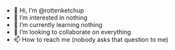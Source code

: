 - 👋 Hi, I’m @rottenketchup
- 👀 I’m interested in nothing
- 🌱 I’m currently learning nothing
- 💞️ I’m looking to collaborate on everything
- 📫 How to reach me (nobody asks that question to me)

<!---
rottenketchup/rottenketchup is a ✨ special ✨ repository because its `README.md` (this file) appears on your GitHub profile.
You can click the Preview link to take a look at your changes.
--->

